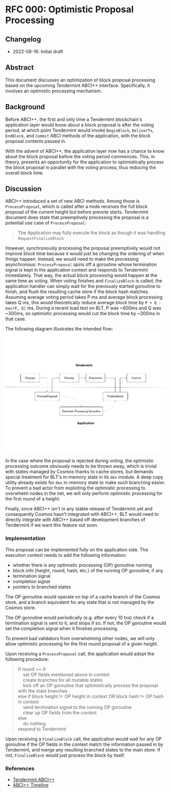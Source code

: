 # RFC 000: Optimistic Proposal Processing

## Changelog

- 2022-08-16: Initial draft

## Abstract

This document discusses an optimization of block proposal processing based on
the upcoming Tendermint ABCI++ interface. Specifically, it involves an optimistic
processing mechanism.

## Background

Before ABCI++, the first and only time a Tendermint blockchain's application layer
would know about a block proposal is after the voting period, at which point Tendermint
would invoke `BeginBlock`, `DeliverTx`, `EndBlock`, and `Commit` ABCI methods of
the application, with the block proposal contents passed in.

With the advent of ABCI++, the application layer now has a chance to know about the
block proposal before the voting period commences. This, in theory, presents an
opportunity for the application to optimistically process the block proposal in
parallel with the voting process, thus reducing the overall block time.

## Discussion

ABCI++ introduced a set of new ABCI methods. Among those is `ProcessProposal`, which is
called after a node receives the full block proposal of the current height but before
prevote starts. Tendermint document does state that preemptively processing the proposal
is a potential use case of `ProcessProposal`:
> The Application may fully execute the block as though it was handling `RequestFinalizeBlock`

However, synchronously processing the proposal preemptively would not improve block time
because it would just be changing the ordering of when things happen. Instead, we would
need to make the processing asynchronous: `ProcessProposal` spins off a goroutine whose
termination signal is kept in the application context and responds to Tendermint immediately.
That way, the actual block processing would happen at the same time as voting. When voting
finishes and `FinalizeBlock` is called, the application handler can simply wait for the
previously started goroutine to finish, and flush the resulting cache store if the block
hash matches. Assuming average voting period takes P ms and average block processing takes
Q ms, this would theoretically reduce average block time by `P + Q - max(P, Q)` ms. During
a recent load test on BLT, P was ~600ms and Q was ~300ms, so optimistic processing would
cut the block time by ~300ms in that case.

The following diagram illustrates the intended flow:
![Flow](./optimistic_processing.png)

In the case where the proposal is rejected during voting, the optimistic processing outcome
obviously needs to be thrown away, which is trivial with states managed by Cosmos thanks to
cache stores, but demands special treatment for BLT's in-memory state in its `dex` module. A
deep copy utility already exists for `dex` in-memory state to make such branching easier. To
prevent a bad actor from exploiting the optimistic processing to overwhelm nodes in the net,
we will only perform optimistic processing for the first round of a height.

Finally, since ABCI++ isn't in any stable release of Tendermint yet and consequently Cosmos
hasn't integrated with ABCI++, BLT would need to directly integrate with ABCI++ based off
development branches of Tendermint if we want this feature out soon.

### Implementation
This proposal can be implemented fully on the application side. The execution context needs to
add the following information:
- whether there is any optimistic processing (OP) goroutine running
- block info (height, round, hash, etc.) of the running OP goroutine, if any
- termination signal
- completion signal
- pointers to branched states

The OP goroutine would operate on top of a cache branch of the Cosmos store, and a branch
equivalent for any state that is not managed by the Cosmos store.

The OP goroutine would periodically (e.g. after every 10 txs) check if a termination signal is sent
to it, and stops if so. If not, the OP goroutine would set the completion signal when it finishes
processing.

To prevent bad validators from overwhelming other nodes, we will only allow optimistic processing
for the first round proposal of a given height.

Upon receiving a `ProcessProposal` call, the application would adopt the following procedure:
> if round == 0<br>
> &nbsp;&nbsp;&nbsp;&nbsp;set OP fields mentioned above in context<br>
> &nbsp;&nbsp;&nbsp;&nbsp;create branches for all mutable states<br>
> &nbsp;&nbsp;&nbsp;&nbsp;kick off an OP goroutine that optimistically process the proposal with the state branches<br>
> else if block height != OP height in context OR block hash != OP hash in context<br>
> &nbsp;&nbsp;&nbsp;&nbsp;send termination signal to the running OP goroutine<br>
> &nbsp;&nbsp;&nbsp;&nbsp;clear up OP fields from the context<br>
> else<br>
> &nbsp;&nbsp;&nbsp;&nbsp;do nothing<br>
> respond to Tendermint

Upon receiving a `FinalizeBlock` call, the application would wait for any OP goroutine if the OP
fields in the context match the information passed in by Tendermint, and merge any resulting branched
states to the main store. If not, `FinalizeBlock` would just process the block by itself.

### References

- [Tendermint ABCI++](https://docs.tendermint.com/master/spec/abci++/abci++_methods.html#new-methods-introduced-in-abci)
- [ABCI++ Timeline](https://blog.cosmos.network/the-tendermint-council-and-the-path-to-delivering-abci-d6deb9e0fc7f)
